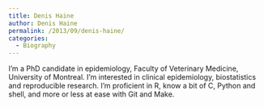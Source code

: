 ```yaml
---
title: Denis Haine
author: Denis Haine
permalink: /2013/09/denis-haine/
categories:
  - Biography
---
```

I&#8217;m a PhD candidate in epidemiology, Faculty of Veterinary Medicine, University of Montreal. I&#8217;m interested in clinical epidemiology, biostatistics and reproducible research. I&#8217;m proficient in R, know a bit of C, Python and shell, and more or less at ease with Git and Make.
